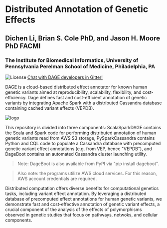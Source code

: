 # Distributed Annotation of Genetic Effects
## Dichen Li, Brian S. Cole PhD, and Jason H. Moore PhD FACMI
### The Institute for Biomedical Informatics, University of Pennsylvania Perelman School of Medicine, Philadelphia, PA

![License](https://img.shields.io/badge/license-GPLv3-blue.svg)
[Chat with DAGE developers in Gitter!](https://gitter.im/bryketos/DAGE)

DAGE is a cloud-based distributed effect annotator for known human genetic variants aimed at reproducibility, scalability, flexibility, and cost-efficiency.  Dage defines fast and cost-efficient annotation of genetic variants by integrating Apache Spark with a distributed Cassandra database containing cached variant effects (VEPDB).

![logo](https://github.com/bryketos/DAGE/blob/master/images/DAGE_diagram.png)

This repository is divided into three components: ScalaSparkDAGE contains the Scala and Spark code for performing distributed annotation of human genetic variants read from AWS S3 storage, PySparkCassandra contains Python and CQL code to populate a Cassandra database with precomputed genetic variant effect annotations (e.g. from VEP, hence "VEPDB"), and DageBoot contains an automated Cassandra cluster launching utility.

> Note: DageBoot is also available from PyPI via "pip install dageboot".

> Also note: the programs utilize AWS cloud services.  For this reason, AWS account credentials are required.

Distributed computation offers diverse benefits for computational genetics tasks, including variant effect annotation.  By leveraging a distributed database of precomputed effect annotations for human genetic variants, we demonstrate fast and cost-effective annotation of genetic variant effects, a crucial component of the analysis of the effects of polymorphisms observed in genetic studies that focus on pathways, netwoks, and cellular components.

